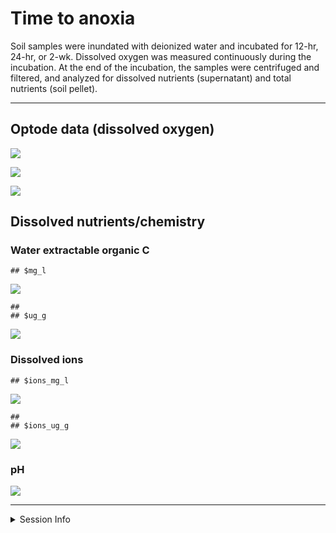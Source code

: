 Time to anoxia
================

Soil samples were inundated with deionized water and incubated for
12-hr, 24-hr, or 2-wk. Dissolved oxygen was measured continuously during
the incubation. At the end of the incubation, the samples were
centrifuged and filtered, and analyzed for dissolved nutrients
(supernatant) and total nutrients (soil pellet).

------------------------------------------------------------------------

## Optode data (dissolved oxygen)

![](anoxia_report_files/figure-gfm/optode_group_all-1.png)<!-- -->

![](anoxia_report_files/figure-gfm/optode_group_subset-1.png)<!-- -->

![](anoxia_report_files/figure-gfm/optode_indiv_all-1.png)<!-- -->

## Dissolved nutrients/chemistry

### Water extractable organic C

    ## $mg_l

![](anoxia_report_files/figure-gfm/weoc-1.png)<!-- -->

    ## 
    ## $ug_g

![](anoxia_report_files/figure-gfm/weoc-2.png)<!-- -->

### Dissolved ions

    ## $ions_mg_l

![](anoxia_report_files/figure-gfm/ions-1.png)<!-- -->

    ## 
    ## $ions_ug_g

![](anoxia_report_files/figure-gfm/ions-2.png)<!-- -->

### pH

![](anoxia_report_files/figure-gfm/pH-1.png)<!-- -->

------------------------------------------------------------------------

<details>
<summary>
Session Info
</summary>

Date run: 2022-10-11

    ## R version 4.2.1 (2022-06-23)
    ## Platform: x86_64-apple-darwin17.0 (64-bit)
    ## Running under: macOS Big Sur ... 10.16
    ## 
    ## Matrix products: default
    ## BLAS:   /Library/Frameworks/R.framework/Versions/4.2/Resources/lib/libRblas.0.dylib
    ## LAPACK: /Library/Frameworks/R.framework/Versions/4.2/Resources/lib/libRlapack.dylib
    ## 
    ## locale:
    ## [1] en_US.UTF-8/en_US.UTF-8/en_US.UTF-8/C/en_US.UTF-8/en_US.UTF-8
    ## 
    ## attached base packages:
    ## [1] stats     graphics  grDevices utils     datasets  methods   base     
    ## 
    ## other attached packages:
    ##  [1] googlesheets4_1.0.1 forcats_0.5.2       stringr_1.4.1      
    ##  [4] dplyr_1.0.9         purrr_0.3.4         readr_2.1.2        
    ##  [7] tidyr_1.2.0         tibble_3.1.8        ggplot2_3.3.6      
    ## [10] tidyverse_1.3.2     tarchetypes_0.7.0   targets_0.13.1     
    ## 
    ## loaded via a namespace (and not attached):
    ##  [1] lubridate_1.8.0   ps_1.7.1          assertthat_0.2.1  digest_0.6.29    
    ##  [5] utf8_1.2.2        R6_2.5.1          cellranger_1.1.0  backports_1.4.1  
    ##  [9] reprex_2.0.2      evaluate_0.16     highr_0.9         httr_1.4.4       
    ## [13] pillar_1.8.1      rlang_1.0.5       curl_4.3.2        readxl_1.4.1     
    ## [17] rstudioapi_0.14   data.table_1.14.2 callr_3.7.2       rmarkdown_2.16   
    ## [21] labeling_0.4.2    googledrive_2.0.0 igraph_1.3.4      munsell_0.5.0    
    ## [25] broom_1.0.0       janitor_2.1.0     compiler_4.2.1    modelr_0.1.9     
    ## [29] xfun_0.32         pkgconfig_2.0.3   askpass_1.1       htmltools_0.5.3  
    ## [33] openssl_2.0.2     tidyselect_1.1.2  codetools_0.2-18  fansi_1.0.3      
    ## [37] crayon_1.5.1      tzdb_0.3.0        dbplyr_2.2.1      withr_2.5.0      
    ## [41] rappdirs_0.3.3    grid_4.2.1        jsonlite_1.8.0    gtable_0.3.0     
    ## [45] lifecycle_1.0.1   DBI_1.1.3         magrittr_2.0.3    scales_1.2.1     
    ## [49] cli_3.3.0         stringi_1.7.8     farver_2.1.1      fs_1.5.2         
    ## [53] snakecase_0.11.0  xml2_1.3.3        ellipsis_0.3.2    generics_0.1.3   
    ## [57] vctrs_0.4.1       tools_4.2.1       glue_1.6.2        hms_1.1.2        
    ## [61] fastmap_1.1.0     processx_3.7.0    yaml_2.3.5        colorspace_2.0-3 
    ## [65] gargle_1.2.0      base64url_1.4     rvest_1.0.3       knitr_1.40       
    ## [69] haven_2.5.1

</details>
